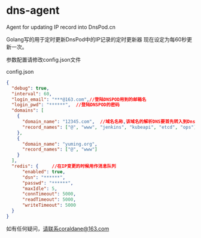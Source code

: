 # dns-agent
Agent for updating IP record into DnsPod.cn

Golang写的用于定时更新DnsPod中的IP记录的定时更新器
现在设定为每60秒更新一次。

参数配置请修改config.json文件

config.json
```json
{
  "debug": true,
  "interval": 60,
  "login_email": "***@163.com",//登陆DNSPOD用到的邮箱名
  "login_pwd": "******",  //登陆DNSPOD的密码
  "domains": [
    {
      "domain_name": "12345.com",  //域名名称,该域名的解析DNS要首先转入到DnsPod
      "record_names": ["@", "www", "jenkins", "kubeapi", "etcd", "ops"] //子域名的前缀
    },
    {
      "domain_name": "yuming.org",
      "record_names": ["@", "www"]
    }
  ],
  "redis": {     //在IP变更的时候用作消息队列
      "enabled": true,
      "dsn": "******",
      "passwd": "******",
      "maxIdle": 5,
      "connTimeout": 5000,
      "readTimeout": 5000,
      "writeTimeout": 5000
  }
}
```

如有任何疑问，请联系coraldane@163.com